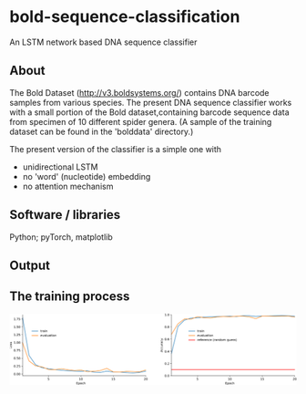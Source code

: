 # bold-sequence-classification

An LSTM network based DNA sequence classifier

## About

The Bold Dataset (http://v3.boldsystems.org/) contains DNA barcode samples from various species.
The present DNA sequence classifier works with a small portion of the Bold dataset,containing barcode sequence data
from specimen of 10 different spider genera. (A sample of the training dataset can be found in the 'bolddata' directory.)

The present version of the classifier is a simple one with
- unidirectional LSTM
- no 'word' (nucleotide) embedding
- no attention mechanism

## Software / libraries

Python; pyTorch, matplotlib

## Output


## The training process

![training](https://github.com/peterszabo77/bold-sequence-classification/blob/master/images/training.png)
